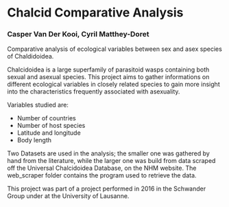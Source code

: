 # Chalcid Comparative Analysis

### Casper Van Der Kooi, Cyril Matthey-Doret

Comparative analysis of ecological variables between sex and
asex species of Chaldidoidea.

Chalcidoidea is a large superfamily of parasitoid wasps
containing both sexual and asexual species. This project
aims to gather informations on different ecological variables
in closely related species to gain more insight into
the characteristics frequently associated with asexuality.

Variables studied are:
  * Number of countries
  * Number of host species
  * Latitude and longitude
  * Body length


Two Datasets are used in the analysis; the smaller one was gathered
by hand from the literature, while the larger one was build from
data scraped off the Universal Chalcidoidea Database, on the NHM
website. The web_scraper folder contains the program used to retrieve the data.

This project was part of a project performed in 2016
in the Schwander Group under at the University of Lausanne.
